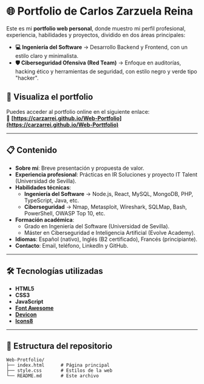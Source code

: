 # 🌐 Portfolio de Carlos Zarzuela Reina

Este es mi **portfolio web personal**, donde muestro mi perfil profesional, experiencia, habilidades y proyectos, dividido en dos áreas principales:

- **💻 Ingeniería del Software** → Desarrollo Backend y Frontend, con un estilo claro y minimalista.
- **🛡️ Ciberseguridad Ofensiva (Red Team)** → Enfoque en auditorías, hacking ético y herramientas de seguridad, con estilo negro y verde tipo "hacker".

## 🚀 Visualiza el portfolio

Puedes acceder al portfolio online en el siguiente enlace:  
🔗 **[https://carzarrei.github.io/Web-Portfolio](https://carzarrei.github.io/Web-Porttfolio)**

---

## 📋 Contenido

- **Sobre mí**: Breve presentación y propuesta de valor.
- **Experiencia profesional**: Prácticas en IR Soluciones y proyecto IT Talent (Universidad de Sevilla).
- **Habilidades técnicas**:  
  - **Ingeniería del Software** → Node.js, React, MySQL, MongoDB, PHP, TypeScript, Java, etc.  
  - **Ciberseguridad** → Nmap, Metasploit, Wireshark, SQLMap, Bash, PowerShell, OWASP Top 10, etc.
- **Formación académica**:  
  - Grado en Ingeniería del Software (Universidad de Sevilla).  
  - Máster en Ciberseguridad e Inteligencia Artificial (Evolve Academy).
- **Idiomas**: Español (nativo), Inglés (B2 certificado), Francés (principiante).
- **Contacto**: Email, teléfono, LinkedIn y GitHub.

---

## 🛠️ Tecnologías utilizadas

- **HTML5**
- **CSS3**
- **JavaScript**
- **[Font Awesome](https://fontawesome.com/)**
- **[Devicon](https://devicon.dev/)**
- **[Icons8](https://icons8.com/)**

---

## 📂 Estructura del repositorio

```plaintext
Web-Protfolio/
├── index.html      # Página principal
├── style.css       # Estilos de la web
└── README.md       # Este archivo
